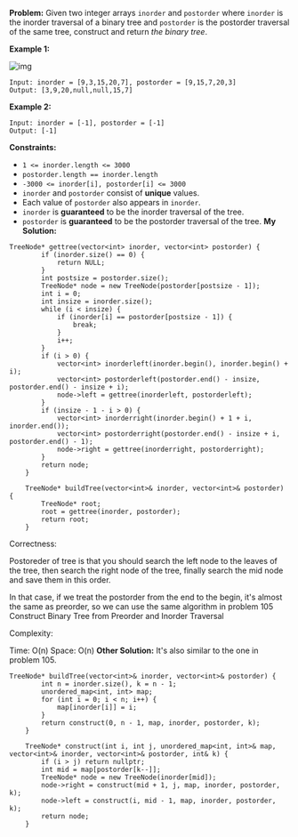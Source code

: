 **Problem:**
Given two integer arrays `inorder` and `postorder` where `inorder` is the inorder traversal of a binary tree and `postorder` is the postorder traversal of the same tree, construct and return *the binary tree*.

 

**Example 1:**

![img](https://assets.leetcode.com/uploads/2021/02/19/tree.jpg)

```
Input: inorder = [9,3,15,20,7], postorder = [9,15,7,20,3]
Output: [3,9,20,null,null,15,7]
```

**Example 2:**

```
Input: inorder = [-1], postorder = [-1]
Output: [-1]
```

 

**Constraints:**

- `1 <= inorder.length <= 3000`
- `postorder.length == inorder.length`
- `-3000 <= inorder[i], postorder[i] <= 3000`
- `inorder` and `postorder` consist of **unique** values.
- Each value of `postorder` also appears in `inorder`.
- `inorder` is **guaranteed** to be the inorder traversal of the tree.
- `postorder` is **guaranteed** to be the postorder traversal of the tree.
**My Solution:**
```
TreeNode* gettree(vector<int> inorder, vector<int> postorder) {
        if (inorder.size() == 0) {
            return NULL;
        }
        int postsize = postorder.size();
        TreeNode* node = new TreeNode(postorder[postsize - 1]);
        int i = 0;
        int insize = inorder.size();
        while (i < insize) {
            if (inorder[i] == postorder[postsize - 1]) {
                break;
            }
            i++;
        }
        if (i > 0) {
            vector<int> inorderleft(inorder.begin(), inorder.begin() + i);
            vector<int> postorderleft(postorder.end() - insize, postorder.end() - insize + i);
            node->left = gettree(inorderleft, postorderleft);
        }
        if (insize - 1 - i > 0) {
            vector<int> inorderright(inorder.begin() + 1 + i, inorder.end());
            vector<int> postorderright(postorder.end() - insize + i, postorder.end() - 1);
            node->right = gettree(inorderright, postorderright);
        }
        return node;
    }
    
    TreeNode* buildTree(vector<int>& inorder, vector<int>& postorder) {
        TreeNode* root;
        root = gettree(inorder, postorder);
        return root;
    }
```
Correctness:

Postoreder of tree is that you should search the left node to the leaves of the tree, then search the right node of the tree, finally search the mid node and save them in this order.

In that case, if we treat the postorder from the end to the begin, it's almost the same as preorder, so we can use the same algorithm in problem 105 Construct Binary Tree from Preorder and Inorder Traversal

Complexity:

Time: O(n)
Space: O(n)
**Other Solution:**
It's also similar to the one in problem 105.
```
TreeNode* buildTree(vector<int>& inorder, vector<int>& postorder) {
        int n = inorder.size(), k = n - 1;
        unordered_map<int, int> map;
        for (int i = 0; i < n; i++) {
            map[inorder[i]] = i;
        }
        return construct(0, n - 1, map, inorder, postorder, k);
    }
    
    TreeNode* construct(int i, int j, unordered_map<int, int>& map, vector<int>& inorder, vector<int>& postorder, int& k) {
        if (i > j) return nullptr;
        int mid = map[postorder[k--]];
        TreeNode* node = new TreeNode(inorder[mid]);
        node->right = construct(mid + 1, j, map, inorder, postorder, k);
        node->left = construct(i, mid - 1, map, inorder, postorder, k);
        return node;
    }
```